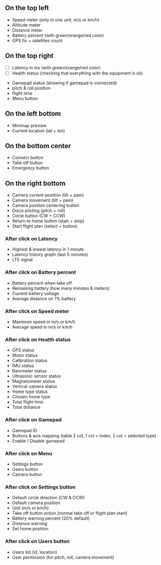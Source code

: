 ## On the top left

-   Speed meter (only in one unit, m/s or km/h)
-   Altitude meter
-   Distance meter
-   Battery percent (with green/orange/red color)
-   GPS fix + satellites count

## On the top right

-   [ ] Latency in ms (with green/orange/red color)
-   [ ] Health status (checking that everything with the equipment is ok)
-   Gamepad status (showing if gamepad is connected)
-   pitch & roll position
-   flight time
-   Menu button

## On the left bottom

-   Minimap preview
-   Current location (lat + lon)

## On the bottom center

-   Connect button
-   Take off button
-   Emergency button

## On the right bottom

-   Camera current position (tilt + pam)
-   Camera movement (tilt + pam)
-   Camera position centering button
-   Disco piloting (pitch + roll)
-   Circle button (CW + CCW)
-   Return to home button (start + stop)
-   Start flight plan (select + button)

### After click on Latency

-   Highest & lowest latency in 1 minute
-   Latency history graph (last 5 minutes)
-   LTE signal

### After click on Battery percent

-   Battery percent when take off
-   Remaining battery (how many minutes & meters)
-   Current battery voltage
-   Average distance on 1% battery

### After click on Speed meter

-   Maximum speed in m/s or km/h
-   Average speed in m/s or km/h

### After click on Health status

-   GPS status
-   Motor status
-   Calibration status
-   IMU status
-   Barometer status
-   Ultrasonic sensor status
-   Magnetometer status
-   Vertical camera status
-   Home type status
-   Chosen home type
-   Total flight time
-   Total distance

### After click on Gamepad

-   Gamepad ID
-   Buttons & axis mapping (table 2 col, 1 col = index, 2 col = selected type)
-   Enable / Disable gamepad

### After click on Menu

-   Settings button
-   Users button
-   Camera button

### After click on Settings button

-   Default circle direction (CW & CCW)
-   Default camera position
-   Unit (m/s or km/h)
-   Take off button action (normal take off or flight plan start)
-   Battery warning percent (20% default)
-   Distance warning
-   Set home position

### After click on Users button

-   Users list (id, location)
-   User permission (for pitch, roll, camera movement)
